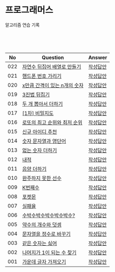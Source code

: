 # 프로그래머스

알고리즘 연습 기록

<br />
<br />
<br />


|No   |Question                                                                                           | Answer                                           |
|-----|---------------------------------------------------------------------------------------------------|--------------------------------------------------|
|022  |[자연수 뒤집어 배열로 만들기](https://school.programmers.co.kr/learn/courses/30/lessons/12932)       |   [작성답안](./kakao/makeArray-reversedNum.js)        |
|021  |[핸드폰 번호 가리기](https://school.programmers.co.kr/learn/courses/30/lessons/12948)                |   [작성답안](./kakao/hide-phone-number.js)        |
|020  |[x만큼 간격이 있는 n개의 숫자](https://school.programmers.co.kr/learn/courses/30/lessons/12954)      |   [작성답안](./kakao/sum.js)                       |
|019  |[3진법 뒤집기](https://school.programmers.co.kr/learn/courses/30/lessons/68935)                     |   [작성답안](./kakao/reverse-notation.js)         |
|018  |[두 개 뽑아서 더하기](https://school.programmers.co.kr/learn/courses/30/lessons/68644)               |   [작성답안](./kakao/sum-two-number.js)           |
|017  |[[1차] 비밀지도](https://school.programmers.co.kr/learn/courses/30/lessons/17681)                   |   [작성답안](./kakao/secret-map.js)               |
|016  |[로또의 최고 순위와 최저 순위](https://school.programmers.co.kr/learn/courses/30/lessons/77484)      |   [작성답안](./kakao/lotto.js)                    |
|015  |[신규 아이디 추천](https://school.programmers.co.kr/learn/courses/30/lessons/72410)                 |   [작성답안](./kakao/new-id.js)                   |
|014  |[숫자 문자열과 영단어](https://school.programmers.co.kr/learn/courses/30/lessons/81301)             |   [작성답안](./kakao/vacabulary.js)                |
|013  |[없는 숫자 더하기](https://school.programmers.co.kr/learn/courses/30/lessons/86051)                 |   [작성답안](./kakao/sum-excluded-num.js)         |
|012  |[내적](https://school.programmers.co.kr/learn/courses/30/lessons/70128)                            |   [작성답안](./kakao/multifly.js)                 |
|011  |[음양 더하기](https://school.programmers.co.kr/learn/courses/30/lessons/76501)                     |   [작성답안](./kakao/sum-negative-positive.js)     |
|010  |[완주하지 못한 선수](https://school.programmers.co.kr/learn/courses/30/lessons/42576)               |  [작성답안](./kakao/find-not-completed.js)         |
|009  |[K번째수](https://school.programmers.co.kr/learn/courses/30/lessons/42748)                         |  [작성답안](./kakao/nth-number.js)                 |
|008  |[포켓몬](https://school.programmers.co.kr/learn/courses/30/lessons/1845)                           |  [작성답안](./kakao/pokemon.js)                    |
|007  |[실패율](https://school.programmers.co.kr/learn/courses/30/lessons/42889)                          |  [작성답안](./kakao/fail-rate.js)                  |
|006  |[수박수박수박수박수박수?](https://school.programmers.co.kr/learn/courses/30/lessons/12922)          |  [작성답안](./kakao/watermelon.js)                  |
|005  |[약수의 개수와 덧셈](https://school.programmers.co.kr/learn/courses/30/lessons/77884)               |  [작성답안](./kakao/divisor.js)                    |
|004  |[문자열을 정수로 바꾸기](https://school.programmers.co.kr/learn/courses/30/lessons/12925)           |  [작성답안](./kakao/string-to-number.js)           |
|003  |[같은 숫자는 싫어](https://school.programmers.co.kr/learn/courses/30/lessons/12906)                |   [작성답안](./kakao/hate-same-num.js)              |
|002  |[나머지가 1이 되는 수 찾기](https://school.programmers.co.kr/learn/courses/30/lessons/87389)        |   [작성답안](./kakao/ramainder.js)                 |
|001  |[가운데 글자 가져오기](https://school.programmers.co.kr/learn/courses/30/lessons/12903)             |   [작성답안](./kakao/center-word.js)               |
